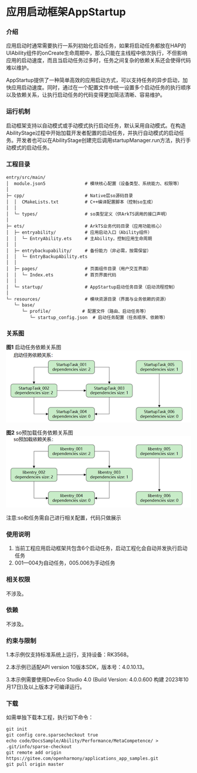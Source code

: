 # 应用启动框架AppStartup

### 介绍

应用启动时通常需要执行一系列初始化启动任务，如果将启动任务都放在HAP的UIAbility组件的onCreate生命周期中，那么只能在主线程中依次执行，不但影响应用的启动速度，而且当启动任务过多时，任务之间复杂的依赖关系还会使得代码难以维护。

AppStartup提供了一种简单高效的应用启动方式，可以支持任务的异步启动，加快应用启动速度。同时，通过在一个配置文件中统一设置多个启动任务的执行顺序以及依赖关系，让执行启动任务的代码变得更加简洁清晰、容易维护。

### 运行机制
启动框架支持以自动模式或手动模式执行启动任务，默认采用自动模式。在构造AbilityStage过程中开始加载开发者配置的启动任务，并执行自动模式的启动任务。开发者也可以在AbilityStage创建完后调用startupManager.run方法，执行手动模式的启动任务。

### 工程目录
```
entry/src/main/
│  module.json5               # 模块核心配置（设备类型、系统能力、权限等）
│  
├─ cpp/                       # Native层so源码目录
│  │  CMakeLists.txt          # C++编译配置脚本（控制so生成）
│  │  
│  └─ types/                  # so类型定义（供ArkTS调用的接口声明）
│  
├─ ets/                       # ArkTS业务代码目录（应用功能核心）
│  ├─ entryability/           # 应用启动入口（Ability组件）
│  │  └─ EntryAbility.ets     # 主Ability，控制应用生命周期
│  │  
│  ├─ entrybackupability/     # 备份能力（非必需，按需保留）
│  │  └─ EntryBackupAbility.ets
│  │  
│  ├─ pages/                  # 页面组件目录（用户交互界面）
│  │  └─ Index.ets            # 首页界面代码
│  │  
│  └─ startup/                # AppStartup启动任务目录（启动流程控制）
│  
└─ resources/                 # 模块资源目录（界面与业务依赖的资源）
   └─ base/
      └─ profile/            # 配置文件（路由、启动任务等）
         └─ startup_config.json  # 启动任务配置（任务顺序、依赖等）

```

### 关系图
**图1** 启动任务依赖关系图
![img_1.png](img_1.png)

**图2** so预加载任务依赖关系图
![img.png](img.png)

注意:so和任务需自己进行相关配置，代码只做展示

### 使用说明
1. 当前工程应用启动框架共包含6个启动任务，启动工程化会自动并发执行启动任务
2. 001—004为自动任务，005.006为手动任务

### 相关权限

不涉及。

### 依赖

不涉及。

### 约束与限制

1.本示例仅支持标准系统上运行，支持设备：RK3568。

2.本示例已适配API version 10版本SDK，版本号：4.0.10.13。

3.本示例需要使用DevEco Studio 4.0 (Build Version: 4.0.0.600 构建 2023年10月17日)及以上版本才可编译运行。

### 下载

如需单独下载本工程，执行如下命令：

```
git init
git config core.sparsecheckout true
echo code/DocsSample/Ability/Performance/MetaCompetence/ > .git/info/sparse-checkout
git remote add origin https://gitee.com/openharmony/applications_app_samples.git
git pull origin master
```